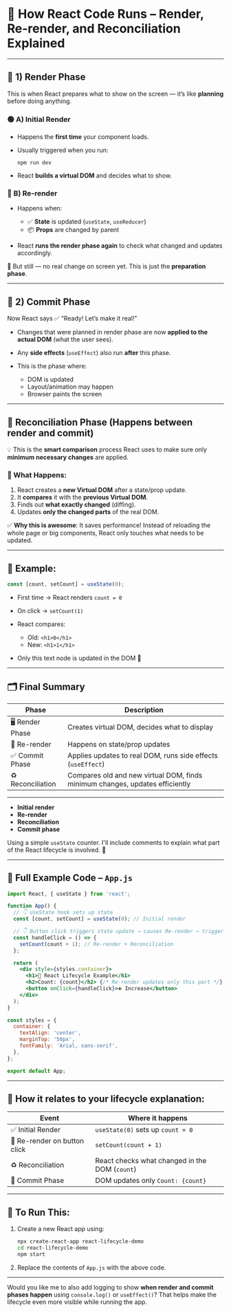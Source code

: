 
# 🚀 How React Code Runs – Render, Re-render, and Reconciliation Explained

---

## 🔄 **1) Render Phase**

This is when React prepares what to show on the screen — it’s like **planning** before doing anything.

### 🟢 A) **Initial Render**

* Happens the **first time** your component loads.
* Usually triggered when you run:

  ```
  npm run dev
  ```
* React **builds a virtual DOM** and decides what to show.

### 🔁 B) **Re-render**

* Happens when:

  * ✅ **State** is updated (`useState`, `useReducer`)
  * 📦 **Props** are changed by parent
* React **runs the render phase again** to check what changed and updates accordingly.

🧠 But still — no real change on screen yet. This is just the **preparation phase**.

---

## 🧩 **2) Commit Phase**

Now React says ✅ “Ready! Let’s make it real!”

* Changes that were planned in render phase are now **applied to the actual DOM** (what the user sees).
* Any **side effects** (`useEffect`) also run **after** this phase.
* This is the phase where:

  * DOM is updated
  * Layout/animation may happen
  * Browser paints the screen

---

## 🔁 Reconciliation Phase (Happens between render and commit)

💡 This is the **smart comparison** process React uses to make sure only **minimum necessary changes** are applied.

### 🧠 What Happens:

1. React creates a **new Virtual DOM** after a state/prop update.
2. It **compares** it with the **previous Virtual DOM**.
3. Finds out **what exactly changed** (diffing).
4. Updates **only the changed parts** of the real DOM.

✅ **Why this is awesome**:
It saves performance! Instead of reloading the whole page or big components, React only touches what needs to be updated.

---

## 📌 Example:

```jsx
const [count, setCount] = useState(0);
```

* First time → React renders `count = 0`
* On click → `setCount(1)`
* React compares:

  * Old: `<h1>0</h1>`
  * New: `<h1>1</h1>`
* Only this text node is updated in the DOM 🎯

---

## 🗂️ Final Summary

| Phase             | Description                                                                  |
| ----------------- | ---------------------------------------------------------------------------- |
| 🖥️ Render Phase  | Creates virtual DOM, decides what to display                                 |
| 🔄 Re-render      | Happens on state/prop updates                                                |
| ✅ Commit Phase    | Applies updates to real DOM, runs side effects (`useEffect`)                 |
| ♻️ Reconciliation | Compares old and new virtual DOM, finds minimum changes, updates efficiently |

---

* **Initial render**
* **Re-render**
* **Reconciliation**
* **Commit phase**

Using a simple `useState` counter. I'll include comments to explain what part of the React lifecycle is involved. 🧠

---

## 🧾 Full Example Code – `App.js`

```jsx
import React, { useState } from 'react';

function App() {
  // 👇 useState hook sets up state
  const [count, setCount] = useState(0); // Initial render

  // 👇 Button click triggers state update → causes Re-render → triggers Reconciliation → then Commit Phase
  const handleClick = () => {
    setCount(count + 1); // Re-render + Reconciliation
  };

  return (
    <div style={styles.container}>
      <h1>🚀 React Lifecycle Example</h1>
      <h2>Count: {count}</h2> {/* Re-render updates only this part */}
      <button onClick={handleClick}>➕ Increase</button>
    </div>
  );
}

const styles = {
  container: {
    textAlign: 'center',
    marginTop: '50px',
    fontFamily: 'Arial, sans-serif',
  },
};

export default App;
```

---

## 🔁 How it relates to your lifecycle explanation:

| Event                        | Where it happens                               |
| ---------------------------- | ---------------------------------------------- |
| ✅ Initial Render             | `useState(0)` sets up `count = 0`              |
| 🔄 Re-render on button click | `setCount(count + 1)`                          |
| ♻️ Reconciliation            | React checks what changed in the DOM (`count`) |
| 🧱 Commit Phase              | DOM updates only `Count: {count}`              |

---

## 🧪 To Run This:

1. Create a new React app using:

   ```bash
   npx create-react-app react-lifecycle-demo
   cd react-lifecycle-demo
   npm start
   ```
2. Replace the contents of `App.js` with the above code.

---

Would you like me to also add logging to show **when render and commit phases happen** using `console.log()` or `useEffect()`? That helps make the lifecycle even more visible while running the app.
